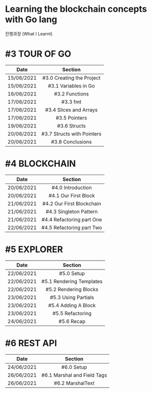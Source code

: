 # Learning the blockchain concepts with Go lang

진행과정 (What I Learnt) 

# #3 TOUR OF GO
|   Date   |  Section  |
| :------: |:------:|
|15/06/2021| #3.0 Creating the Project |
|15/06/2021| #3.1 Variables in Go |
|16/06/2021| #3.2 Functions |
|17/06/2021| #3.3 fmt |
|17/06/2021|#3.4 Slices and Arrays|
|17/06/2021|#3.5 Pointers|
|19/06/2021|#3.6 Structs|
|20/06/2021|#3.7 Structs with Pointers|
|20/06/2021|#3.8 Conclusions|

# #4 BLOCKCHAIN
|   Date   |  Section  |
| :------: |:------:|
|20/06/2021|#4.0 Introduction|
|20/06/2021|#4.1 Our First Block|
|21/06/2021|#4.2 Our First Blockchain|
|21/06/2021|#4.3 Singleton Pattern|
|21/06/2021|#4.4 Refactoring part One|
|22/06/2021|#4.5 Refactoring part Two|


# #5 EXPLORER
|   Date   |  Section  |
| :------: |:------:|
|22/06/2021|#5.0 Setup|
|22/06/2021|#5.1 Rendering Templates|
|22/06/2021|#5.2 Rendering Blocks|
|23/06/2021|#5.3 Using Partials|
|23/06/2021|#5.4 Adding A Block|
|23/06/2021|#5.5 Refactoring|
|24/06/2021|#5.6 Recap|


# #6 REST API
|   Date   |  Section  |
| :------: |:------:|
|24/06/2021|#6.0 Setup|
|26/06/2021|#6.1 Marshal and Field Tags|
|26/06/2021|#6.2 MarshalText|

